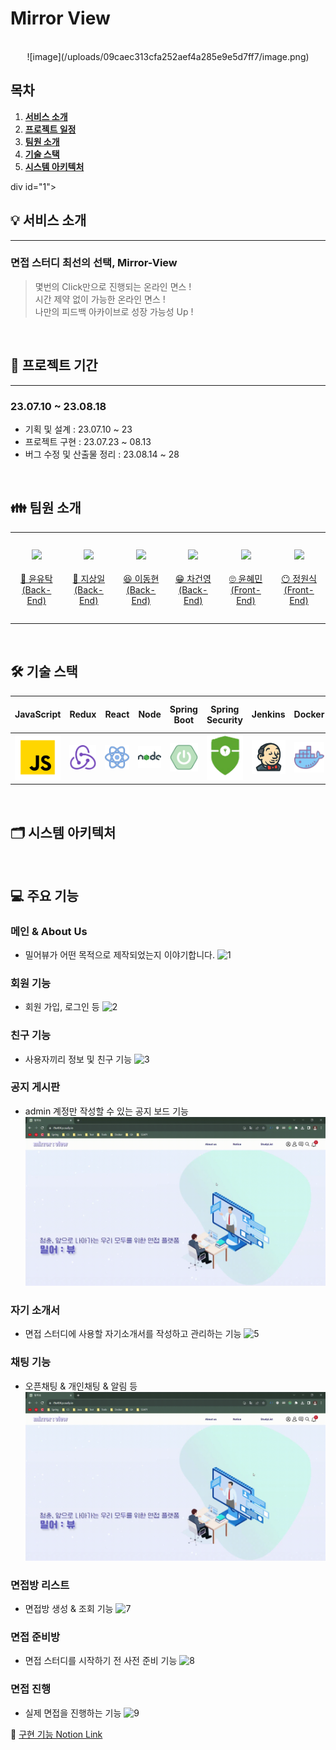# Mirror View

<p align="center">
  <br>
  ![image](/uploads/09caec313cfa252aef4a285e9e5d7ff7/image.png)
  <br>
</p>

## 목차
1. [**서비스 소개**](#1)
2. [**프로젝트 일정**](#2)
3. [**팀원 소개**](#3)
4. [**기술 스택**](#4)
5. [**시스템 아키텍처**](#5)

div id="1"></div>

## 💡 서비스 소개
<hr>

### 면접 스터디 최선의 선택, Mirror-View

> 몇번의 Click만으로 진행되는 온라인 면스 ! <br/>
> 시간 제약 없이 가능한 온라인 면스 !<br/>
> 나만의 피드백 아카이브로 성장 가능성 Up !

<br />

<div id="2"></div>

## 📆 프로젝트 기간
<hr>

### 23.07.10 ~ 23.08.18

- 기획 및 설계 : 23.07.10 ~ 23
- 프로젝트 구현 : 23.07.23 ~ 08.13
- 버그 수정 및 산출물 정리 : 23.08.14 ~ 28

<br/>

<div id="3"></div>

## 👪 팀원 소개

<table>
    <tr>
        <td height="140px" align="center"> <a href="https://github.com/yoon-yoo-tak">
            <img src="https://avatars.githubusercontent.com/yoon-yoo-tak" width="140px" /> <br><br> 👑 윤유탁 <br>(Back-End) </a> <br></td>
        <td height="140px" align="center"> <a href="https://github.com/sangilji">
            <img src="https://avatars.githubusercontent.com/sangilji" width="140px" /> <br><br> 🙂 지상일 <br>(Back-End) </a> <br></td>
        <td height="140px" align="center"> <a href="https://github.com/eastsage">
            <img src="https://avatars.githubusercontent.com/eastsage" width="140px" /> <br><br> 😆 이동현 <br>(Back-End) </a> <br></td>
        <td height="140px" align="center"> <a href="https://github.com/chakunyoung">
            <img src="https://avatars.githubusercontent.com/chakunyoung" width="140px" /> <br><br> 😁 차건영 <br>(Back-End) </a> <br></td>
        <td height="140px" align="center"> <a href="https://github.com/hyeii">
            <img src="https://avatars.githubusercontent.com/hyeii" width="140px" /> <br><br> 🙄 윤혜민 <br>(Front-End) </a> <br></td>
        <td height="140px" align="center"> <a href="https://github.com/JungWonsik">
            <img src="https://avatars.githubusercontent.com/JungWonsik" width="140px" /> <br><br> 😶 정원식 <br>(Front-End) </a> <br></td>
    </tr>
</table>

<br>

<div id="4"></div>

## 🛠️ 기술 스택

| JavaScript |            Redux            |  React   |  Node   |           Spring Boot            |           Spring  Security           |         Jenkins         | Docker  |                 Redis                 |     Spring  Data Jpa      |           NginX            |            MySQL            |             EC2             |                 Web RTC                  |
| :--------: |:---------------------------:| :------: | :-----: |:--------------------------------:|:------------------------------------:|:-----------------------:|:-------:|:-------------------------------------:|:-------------------------:|:--------------------------:|:---------------------------:|:---------------------------:|:----------------------------------------:|
| <img src="img/js.png" width="110">   | <img src="img/redux.png" width="110"> |<img src="img/react.png" width="110">|<img src="img/node.png" width="110">|<img src="img/springboot.png" width="110">|<img src="img/security.png" width="110">|<img src="img/jenkins.png" width="110">|<img src="img/docker.png" width="110">|<img src="img/redis.png" width="110">|<img src="img/jpa.png" width="110">|<img src="img/nginx.png" width="110">|<img src="img/mysql.png" width="110">|<img src="img/ec2.png" width="110">| <img src="img/openvidu.png" width="110"> |


<br />

<div id="5"></div>

## 🗂️ 시스템 아키텍처


<br />

<div id="6"></div>

## 💻 주요 기능

### 메인 & About Us
- 밀어뷰가 어떤 목적으로 제작되었는지 이야기합니다.
![1](img/gif/main.gif)

### 회원 기능
- 회원 가입, 로그인 등
![2](img/gif/login.gif)

### 친구 기능
- 사용자끼리 정보 및 친구 기능
![3](img/gif/friend.gif)

### 공지 게시판
- admin 계정만 작성할 수 있는 공지 보드 기능
![4](img/gif/notice.gif)

### 자기 소개서
- 면접 스터디에 사용할 자기소개서를 작성하고 관리하는 기능
![5](img/gif/introduce.gif)

### 채팅 기능
- 오픈채팅 & 개인채팅 & 알림 등
![6](img/gif/openchat.gif)

### 면접방 리스트
- 면접방 생성 & 조회 기능
![7](img/gif/roomin.gif)

### 면접 준비방
- 면접 스터디를 시작하기 전 사전 준비 기능
![8](img/gif/ready.gif)

### 면접 진행
- 실제 면접을 진행하는 기능
![9](img/gif/interview.gif)


:rocket: [구현 기능 Notion Link](https://elated-tortoise-2aa.notion.site/7487d4f8729d48aa9fffc8e1114378ab?v=58376fb817294207bbf22ad896f56f34&pvs=4)
<br>

<br>
